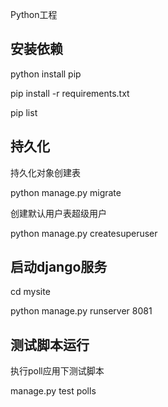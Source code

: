 
Python工程


## 安装依赖

python install pip

pip install -r requirements.txt

pip list

## 持久化

持久化对象创建表

python manage.py migrate

创建默认用户表超级用户

python manage.py createsuperuser

## 启动django服务

cd mysite

python manage.py runserver 8081

## 测试脚本运行

执行poll应用下测试脚本

manage.py test polls
